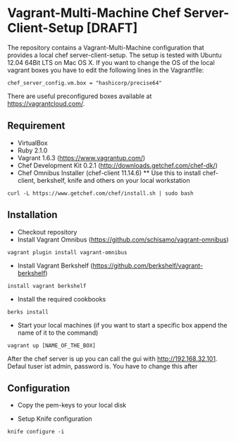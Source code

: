 # Vagrant-Multi-Machine Chef Server-Client-Setup [DRAFT]

The repository contains a Vagrant-Multi-Machine configuration that provides a local chef server-client-setup.
The setup is tested with Ubuntu 12.04 64Bit LTS on Mac OS X.
If you want to change the OS of the local vagrant boxes you have to edit the following lines in the Vagrantfile:
```
chef_server_config.vm.box = "hashicorp/precise64"
```
There are useful preconfigured boxes available at https://vagrantcloud.com/.

## Requirement

* VirtualBox
* Ruby 2.1.0
* Vagrant 1.6.3 (https://www.vagrantup.com/)
* Chef Development Kit 0.2.1 (http://downloads.getchef.com/chef-dk/)
* Chef Omnibus Installer (chef-client 11.14.6)
** Use this to install chef-client, berkshelf, knife and others on your local workstation
```
curl -L https://www.getchef.com/chef/install.sh | sudo bash
```

## Installation

* Checkout repository
* Install Vagrant Omnibus (https://github.com/schisamo/vagrant-omnibus)
```
vagrant plugin install vagrant-omnibus
```
* Install Vagrant Berkshelf (https://github.com/berkshelf/vagrant-berkshelf)
```
install vagrant berkshelf
```
* Install the required cookbooks
```
berks install
```
* Start your local machines (if you want to start a specific box append the name of it to the command)
```
vagrant up [NAME_OF_THE_BOX]
```

After the chef server is up you can call the gui with http://192.168.32.101.
Defaul tuser ist admin, password is.
You have to change this after

## Configuration

* Copy the pem-keys to your local disk

* Setup Knife configuration
```
knife configure -i
```


